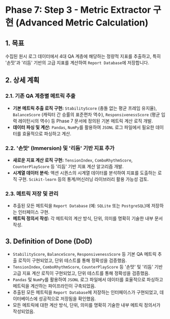 # Phase 7: Step 3 - Metric Extractor 구현 (Advanced Metric Calculation)

## 1. 목표
수집된 원시 로그 데이터에서 4대 QA 계층에 해당하는 정량적 지표를 추출하고, 특히 '손맛'과 '리듬' 기반의 고급 지표를 계산하여 `Report Database`에 저장합니다.

## 2. 상세 계획

### 2.1. 기존 QA 계층별 메트릭 추출
*   **기본 메트릭 추출 로직 구현:** `StabilityScore` (충돌 없는 평균 프레임 유지율), `BalanceScore` (캐릭터 간 승률의 표준편차 역수), `ResponsivenessScore` (평균 입력 레이턴시의 역수) 등 Phase 7 문서에 정의된 기본 메트릭 계산 로직 개발.
*   **데이터 파싱 및 계산:** `Pandas`, `NumPy`를 활용하여 `JSONL` 로그 파일에서 필요한 데이터를 효율적으로 파싱하고 계산.

### 2.2. '손맛' (Immersion) 및 '리듬' 기반 지표 추가
*   **새로운 지표 계산 로직 구현:** `TensionIndex`, `ComboRhythmScore`, `CounterPlayScore` 등 '리듬' 기반 지표 계산 알고리즘 개발.
*   **시계열 데이터 분석:** 액션 시퀀스의 시계열 데이터를 분석하여 지표를 도출하는 로직 구현. `Scikit-learn` 등의 통계/머신러닝 라이브러리 활용 가능성 검토.

### 2.3. 메트릭 저장 및 관리
*   추출된 모든 메트릭을 `Report Database` (예: `SQLite` 또는 `PostgreSQL`)에 저장하는 인터페이스 구현.
*   **메트릭 정의서 작성:** 각 메트릭의 계산 방식, 단위, 의미를 명확히 기술한 내부 문서 작성.

## 3. Definition of Done (DoD)
*   `StabilityScore`, `BalanceScore`, `ResponsivenessScore` 등 기본 QA 메트릭 추출 로직이 구현되었고, 단위 테스트를 통해 정확성을 검증했음.
*   `TensionIndex`, `ComboRhythmScore`, `CounterPlayScore` 등 '손맛' 및 '리듬' 기반 고급 지표 계산 로직이 구현되었고, 단위 테스트를 통해 정확성을 검증했음.
*   `Pandas` 및 `NumPy`를 활용하여 `JSONL` 로그 파일에서 데이터를 효율적으로 파싱하고 메트릭을 계산하는 파이프라인이 구축되었음.
*   추출된 모든 메트릭을 `Report Database`에 저장하는 인터페이스가 구현되었고, 데이터베이스에 성공적으로 저장됨을 확인했음.
*   모든 메트릭에 대한 계산 방식, 단위, 의미를 명확히 기술한 내부 메트릭 정의서가 작성되었음.